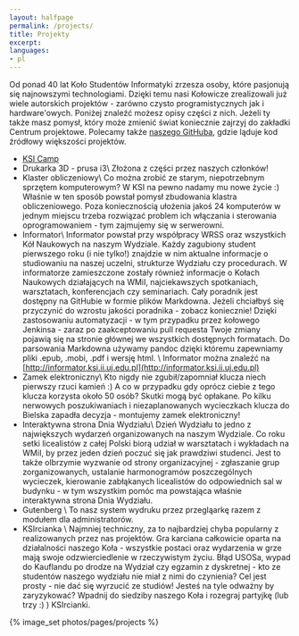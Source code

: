 ```yaml
---
layout: halfpage
permalink: /projects/
title: Projekty
excerpt:
languages:
- pl
---
```

Od ponad 40 lat Koło Studentów Informatyki zrzesza osoby, które pasjonują się najnowszymi technologiami. Dzięki temu nasi Kołowicze zrealizowali już wiele autorskich projektów - zarówno czysto programistycznych jak i hardware'owych. Poniżej znaleźć możesz opisy części z nich. Jeżeli ty także masz pomysł, który może zmienić świat koniecznie zajrzyj do zakładki Centrum projektowe. Polecamy także [naszego GitHuba](http://github.com/KSIUJ), gdzie ląduje kod źródłowy większości projektów.

- [KSI Camp ](/ksi-camp/)
- Drukarka 3D - prusa i3\\
Złożona z części przez naszych członków!
- Klaster obliczeniowy\\
Co można zrobić ze starym, niepotrzebnym sprzętem komputerowym? W KSI na pewno nadamy mu nowe życie :) Właśnie w ten sposób powstał pomysł zbudowania klastra obliczeniowego. Poza koniecznością ułożenia jakoś 24 komputerów w jednym miejscu trzeba rozwiązać problem ich włączania i sterowania oprogramowaniem - tym zajmujemy się w serwerowni.
- Informator\\
Informator powstał przy współpracy WRSS oraz wszystkich Kół Naukowych na naszym Wydziale. Każdy zagubiony student pierwszego roku (i nie tylko!) znajdzie w nim aktualne informacje o studiowaniu na naszej uczelni, strukturze Wydziału czy procedurach. W informatorze zamieszczone zostały również informacje o Kołach Naukowych działających na WMiI, najciekawszych spotkaniach, warsztatach, konferencjach czy seminariach. Cały poradnik jest dostępny na GitHubie w formie plików Markdowna. Jeżeli chciałbyś się przyczynić do wzrostu jakości poradnika - zobacz koniecznie! Dzięki zastosowaniu automatyzacji - w tym przypadku przez kołowego Jenkinsa - zaraz po zaakceptowaniu pull requesta Twoje zmiany pojawią się na stronie głównej we wszystkich dostępnych formatach. Do parsowania Markdowna używamy pandoc dzięki któremu zapewniamy pliki .epub, .mobi, .pdf i wersję html. \\
Informator można znaleźć na [http://informator.ksi.ii.uj.edu.pl](http://informator.ksi.ii.uj.edu.pl)
- Zamek elektroniczny\\
Kto nigdy nie zgubił/zapomniał klucza niech pierwszy rzuci kamień :) A co w przypadku gdy oprócz ciebie z tego klucza korzysta około 50 osób? Skutki mogą być opłakane. Po kilku nerwowych poszukiwaniach i niezaplanowanych wycieczkach klucza do Bielska zapadła decyzja - montujemy zamek elektroniczny!
- Interaktywna strona Dnia Wydziału\\
Dzień Wydziału to jedno z największych wydarzeń organizowanych na naszym Wydziale. Co roku setki licealistów z całej Polski biorą udział w warsztatach i wykładach na WMiI, by przez jeden dzień poczuć się jak prawdziwi studenci. Jest to także olbrzymie wyzwanie od strony organizacyjnej - zgłaszanie grup zorganizowanych, ustalanie harmonogramów poszczególnych wycieczek, kierowanie zabłąkanych licealistów do odpowiednich sal w budynku - w tym wszystkim pomóc ma powstająca właśnie interaktywna strona Dnia Wydziału.
- Gutenberg \\
To nasz system wydruku przez przegląarkę razem z modułem dla administratorów.
- KSIrcianka \\
Najmniej techniczny, za to najbardziej chyba popularny z realizowanych przez nas projektów. Gra karciana całkowicie oparta na działalności naszego Koła - wszystkie postaci oraz wydarzenia w grze mają swoje odzwierciedlenie w rzeczywistym życiu. Błąd USOSa, wypad do Kauflandu po drodze na Wydział czy egzamin z dyskretnej - kto ze studentów naszego wydziału nie miał z nimi do czynienia? Cel jest prosty - nie dać się wyrzucić ze studiów! Jesteś na tyle odważny by zaryzykować? Wpadnij do siedziby naszego Koła i rozegraj partyjkę (lub trzy :) ) KSIrcianki.

{% image_set photos/pages/projects %}
